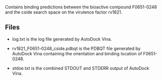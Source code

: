 Contains binding predictions between the bioactive compound F0651-0248 and the cside search space on the virulence factor rv1821.

## Files

- log.txt is the log file generated by AutoDock Vina.

- rv1821_F0651-0248_cside.pdbqt is the PDBQT file generated by AutoDock Vina containing the orientation and binding location of F0651-0248.

- stdoe.txt is the combined STDOUT and STDERR output of AutoDock Vina.

